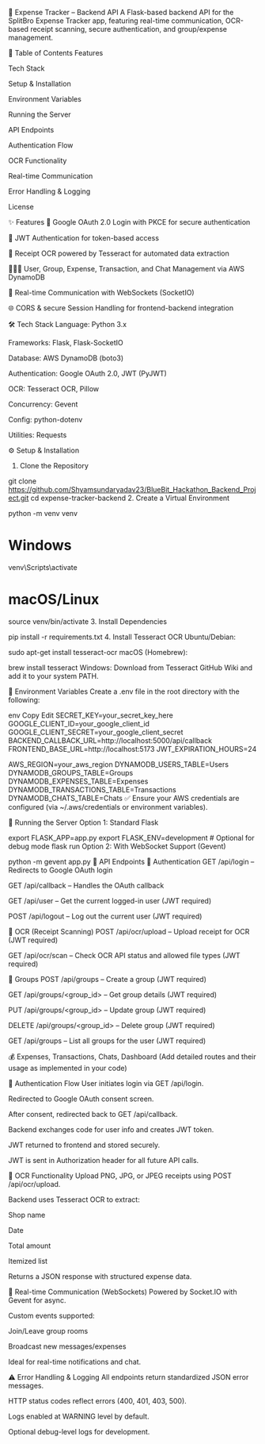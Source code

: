 🧾 Expense Tracker – Backend API
A Flask-based backend API for the SplitBro Expense Tracker app, featuring real-time communication, OCR-based receipt scanning, secure authentication, and group/expense management.

📑 Table of Contents
Features

Tech Stack

Setup & Installation

Environment Variables

Running the Server

API Endpoints

Authentication Flow

OCR Functionality

Real-time Communication

Error Handling & Logging

License

✨ Features
🔐 Google OAuth 2.0 Login with PKCE for secure authentication

🔑 JWT Authentication for token-based access

🧾 Receipt OCR powered by Tesseract for automated data extraction

🧑‍🤝‍🧑 User, Group, Expense, Transaction, and Chat Management via AWS DynamoDB

📡 Real-time Communication with WebSockets (SocketIO)

🌐 CORS & secure Session Handling for frontend-backend integration

🛠️ Tech Stack
Language: Python 3.x

Frameworks: Flask, Flask-SocketIO

Database: AWS DynamoDB (boto3)

Authentication: Google OAuth 2.0, JWT (PyJWT)

OCR: Tesseract OCR, Pillow

Concurrency: Gevent

Config: python-dotenv

Utilities: Requests

⚙️ Setup & Installation
1. Clone the Repository

git clone https://github.com/Shyamsundaryadav23/BlueBit_Hackathon_Backend_Project.git
cd expense-tracker-backend
2. Create a Virtual Environment

python -m venv venv
# Windows
venv\Scripts\activate
# macOS/Linux
source venv/bin/activate
3. Install Dependencies

pip install -r requirements.txt
4. Install Tesseract OCR
Ubuntu/Debian:


sudo apt-get install tesseract-ocr
macOS (Homebrew):


brew install tesseract
Windows:
Download from Tesseract GitHub Wiki and add it to your system PATH.

🔐 Environment Variables
Create a .env file in the root directory with the following:

env
Copy
Edit
SECRET_KEY=your_secret_key_here
GOOGLE_CLIENT_ID=your_google_client_id
GOOGLE_CLIENT_SECRET=your_google_client_secret
BACKEND_CALLBACK_URL=http://localhost:5000/api/callback
FRONTEND_BASE_URL=http://localhost:5173
JWT_EXPIRATION_HOURS=24

AWS_REGION=your_aws_region
DYNAMODB_USERS_TABLE=Users
DYNAMODB_GROUPS_TABLE=Groups
DYNAMODB_EXPENSES_TABLE=Expenses
DYNAMODB_TRANSACTIONS_TABLE=Transactions
DYNAMODB_CHATS_TABLE=Chats
✅ Ensure your AWS credentials are configured (via ~/.aws/credentials or environment variables).

🚀 Running the Server
Option 1: Standard Flask

export FLASK_APP=app.py
export FLASK_ENV=development  # Optional for debug mode
flask run
Option 2: With WebSocket Support (Gevent)

python -m gevent app.py
📡 API Endpoints
🔐 Authentication
GET /api/login – Redirects to Google OAuth login

GET /api/callback – Handles the OAuth callback

GET /api/user – Get the current logged-in user (JWT required)

POST /api/logout – Log out the current user (JWT required)

🧾 OCR (Receipt Scanning)
POST /api/ocr/upload – Upload receipt for OCR (JWT required)

GET /api/ocr/scan – Check OCR API status and allowed file types (JWT required)

👥 Groups
POST /api/groups – Create a group (JWT required)

GET /api/groups/<group_id> – Get group details (JWT required)

PUT /api/groups/<group_id> – Update group (JWT required)

DELETE /api/groups/<group_id> – Delete group (JWT required)

GET /api/groups – List all groups for the user (JWT required)

💰 Expenses, Transactions, Chats, Dashboard
(Add detailed routes and their usage as implemented in your code)

🔄 Authentication Flow
User initiates login via GET /api/login.

Redirected to Google OAuth consent screen.

After consent, redirected back to GET /api/callback.

Backend exchanges code for user info and creates JWT token.

JWT returned to frontend and stored securely.

JWT is sent in Authorization header for all future API calls.

🧾 OCR Functionality
Upload PNG, JPG, or JPEG receipts using POST /api/ocr/upload.

Backend uses Tesseract OCR to extract:

Shop name

Date

Total amount

Itemized list

Returns a JSON response with structured expense data.

🔴 Real-time Communication (WebSockets)
Powered by Socket.IO with Gevent for async.

Custom events supported:

Join/Leave group rooms

Broadcast new messages/expenses

Ideal for real-time notifications and chat.

⚠️ Error Handling & Logging
All endpoints return standardized JSON error messages.

HTTP status codes reflect errors (400, 401, 403, 500).

Logs enabled at WARNING level by default.

Optional debug-level logs for development.

